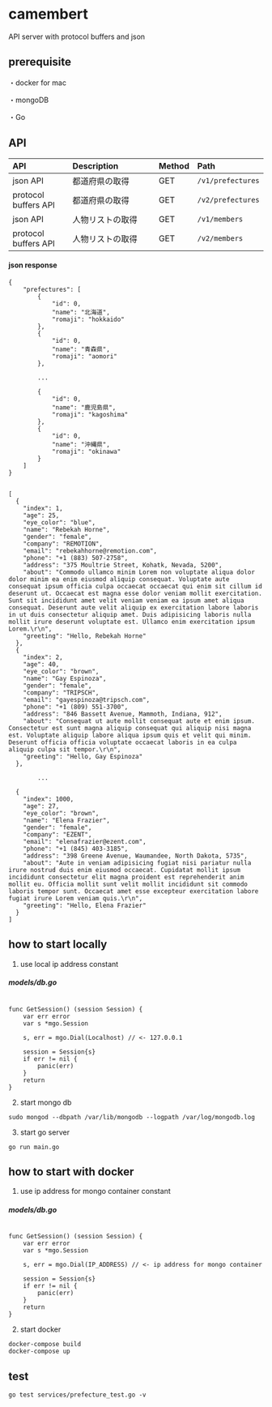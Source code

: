 # camembert
API server with protocol buffers and json


## prerequisite

・docker for mac

・mongoDB

・Go

## API 

|API|Description　　　　|Method|Path|
|:-|:-|:-|:-|
|json API|都道府県の取得|GET|`/v1/prefectures`|
|protocol buffers API|都道府県の取得|GET|`/v2/prefectures`|
|json API|人物リストの取得|GET|`/v1/members`|
|protocol buffers API|人物リストの取得|GET|`/v2/members`|

#### json response

```
{
	"prefectures": [
		{
			"id": 0,
			"name": "北海道",
			"romaji": "hokkaido"
		},
		{
			"id": 0,
			"name": "青森県",
			"romaji": "aomori"
		},

		...

		{
			"id": 0,
			"name": "鹿児島県",
			"romaji": "kagoshima"
		},
		{
			"id": 0,
			"name": "沖縄県",
			"romaji": "okinawa"
		}
	]
}


[
  {
    "index": 1,
    "age": 25,
    "eye_color": "blue",
    "name": "Rebekah Horne",
    "gender": "female",
    "company": "REMOTION",
    "email": "rebekahhorne@remotion.com",
    "phone": "+1 (883) 507-2758",
    "address": "375 Moultrie Street, Kohatk, Nevada, 5200",
    "about": "Commodo ullamco minim Lorem non voluptate aliqua dolor dolor minim ea enim eiusmod aliquip consequat. Voluptate aute consequat ipsum officia culpa occaecat occaecat qui enim sit cillum id deserunt ut. Occaecat est magna esse dolor veniam mollit exercitation. Sunt sit incididunt amet velit veniam veniam ea ipsum amet aliqua consequat. Deserunt aute velit aliquip ex exercitation labore laboris in ut duis consectetur aliquip amet. Duis adipisicing laboris nulla mollit irure deserunt voluptate est. Ullamco enim exercitation ipsum Lorem.\r\n",
    "greeting": "Hello, Rebekah Horne"
  },
  {
    "index": 2,
    "age": 40,
    "eye_color": "brown",
    "name": "Gay Espinoza",
    "gender": "female",
    "company": "TRIPSCH",
    "email": "gayespinoza@tripsch.com",
    "phone": "+1 (809) 551-3700",
    "address": "846 Bassett Avenue, Mammoth, Indiana, 912",
    "about": "Consequat ut aute mollit consequat aute et enim ipsum. Consectetur est sunt magna aliquip consequat qui aliquip nisi magna est. Voluptate aliquip labore aliqua ipsum quis et velit qui minim. Deserunt officia officia voluptate occaecat laboris in ea culpa aliquip culpa sit tempor.\r\n",
    "greeting": "Hello, Gay Espinoza"
  },
  
		...
  
  {
    "index": 1000,
    "age": 27,
    "eye_color": "brown",
    "name": "Elena Frazier",
    "gender": "female",
    "company": "EZENT",
    "email": "elenafrazier@ezent.com",
    "phone": "+1 (845) 403-3185",
    "address": "398 Greene Avenue, Waumandee, North Dakota, 5735",
    "about": "Aute in veniam adipisicing fugiat nisi pariatur nulla irure nostrud duis enim eiusmod occaecat. Cupidatat mollit ipsum incididunt consectetur elit magna proident est reprehenderit anim mollit eu. Officia mollit sunt velit mollit incididunt sit commodo laboris tempor sunt. Occaecat amet esse excepteur exercitation labore fugiat irure Lorem veniam quis.\r\n",
    "greeting": "Hello, Elena Frazier"
  }
]
```


## how to start locally

1. use local ip address constant

##### models/db.go
```golang

func GetSession() (session Session) {
	var err error
	var s *mgo.Session

	s, err = mgo.Dial(Localhost) // <- 127.0.0.1

	session = Session{s}
	if err != nil {
		panic(err)
	}
	return
}

```

2. start mongo db

```
sudo mongod --dbpath /var/lib/mongodb --logpath /var/log/mongodb.log
```

3. start go server

```
go run main.go
```



## how to start with docker

1. use ip address for mongo container constant

##### models/db.go
```golang

func GetSession() (session Session) {
	var err error
	var s *mgo.Session

	s, err = mgo.Dial(IP_ADDRESS) // <- ip address for mongo container

	session = Session{s}
	if err != nil {
		panic(err)
	}
	return
}

```

2. start docker

```
docker-compose build
docker-compose up
```


## test

```
go test services/prefecture_test.go -v
```
